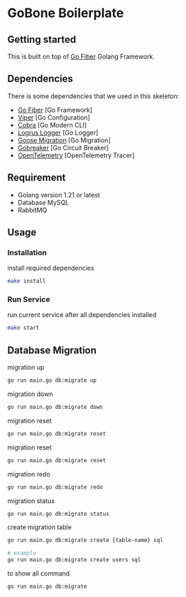 # GoBone Boilerplate

## Getting started

This is built on top of [Go Fiber](https://docs.gofiber.io) Golang Framework.

## Dependencies

There is some dependencies that we used in this skeleton:

- [Go Fiber](https://docs.gofiber.io/) [Go Framework]
- [Viper](https://github.com/spf13/viper) [Go Configuration]
- [Cobra](https://github.com/spf13/cobra) [Go Modern CLI]
- [Logrus Logger](https://github.com/sirupsen/logrus) [Go Logger]
- [Goose Migration](https://github.com/pressly/goose) [Go Migration]
- [Gobreaker](https://github.com/sony/gobreaker) [Go Circuit Breaker]
- [OpenTelemetry](https://pkg.go.dev/go.opentelemetry.io/otel) [OpenTelemetry Tracer]

## Requirement

- Golang version 1.21 or latest
- Database MySQL
- RabbitMQ

## Usage

### Installation

install required dependencies

```bash
make install
```

### Run Service

run current service after all dependencies installed

```bash
make start
```

## Database Migration

migration up

```bash
go run main.go db:migrate up
```

migration down

```bash
go run main.go db:migrate down
```

migration reset

```bash
go run main.go db:migrate reset
```

migration reset

```bash
go run main.go db:migrate reset
```

migration redo

```bash
go run main.go db:migrate redo
```

migration status

```bash
go run main.go db:migrate status
```

create migration table

```bash
go run main.go db:migrate create {table-name} sql

# example
go run main.go db:migrate create users sql
```

to show all command

```bash
go run main.go db:migrate
```
